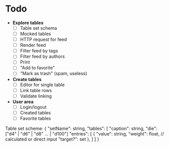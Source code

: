 # Todo

- **Explore tables**
    - [ ] Table set schema
    - [ ] Mocked tables
    - [ ] HTTP request for feed
    - [ ] Render feed
    - [ ] Filter feed by tags
    - [ ] Filter feed by authors
    - [ ] Print
    - [ ] "Add to favorite"
    - [ ] "Mark as trash" (spam, useless)
- **Create tables**
    - [ ] Editor for single table
    - [ ] Link table rows
    - [ ] Validate linking
- **User area**
    - [ ] Login/logout
    - [ ] Created tables
    - [ ] Favorite tables

Table set scheme:
{
    "setName": string,
    "tables": [
        "caption": string,
        "die": ["d4" | "d6" | "d8" ... | "d100"]
        "entries": [
            {
                "value": string,
                "weight": float, // calculated or direct input
                "target?": set
            },
        ]
    ]
}
